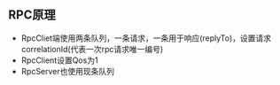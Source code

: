 
## RPC原理

+ RpcCliet端使用两条队列，一条请求，一条用于响应(replyTo)，设置请求correlationId(代表一次rpc请求唯一编号)
+ RpcClient设置Qos为1
+ RpcServer也使用现条队列

